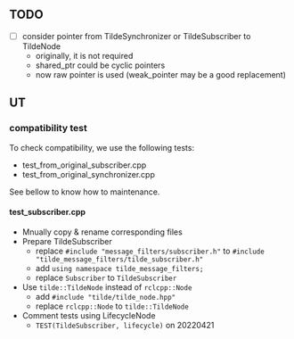 

## TODO

- [ ] consider pointer from TildeSynchronizer or TildeSubscriber to TildeNode
  - originally, it is not required
  - shared_ptr could be cyclic pointers
  - now raw pointer is used (weak_pointer may be a good replacement)

## UT

### compatibility test

To check compatibility, we use the following tests:

- test_from_original_subscriber.cpp
- test_from_original_synchronizer.cpp

See bellow to know how to maintenance.

#### test_subscriber.cpp

- Mnually copy & rename corresponding files
- Prepare TildeSubscriber
  - replace `#include "message_filters/subscriber.h"` to
    `#include "tilde_message_filters/tilde_subscriber.h"`
  - add `using namespace tilde_message_filters;`
  - replace `Subscriber` to `TildeSubscriber`
- Use `tilde::TildeNode` instead of `rclcpp::Node`
  - add `#include "tilde/tilde_node.hpp"`
  - replace `rclcpp::Node` to `tilde::TildeNode`
- Comment tests using LifecycleNode
  - `TEST(TildeSubscriber, lifecycle)` on 20220421

